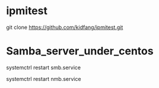 # ipmitest
git clone https://github.com/kidfang/ipmitest.git

# Samba_server_under_centos
systemctrl restart smb.service

systemctrl restart nmb.service

